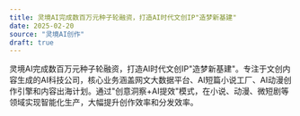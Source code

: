 ```yaml
---
title: 灵境AI完成数百万元种子轮融资，打造AI时代文创IP"造梦新基建"
date: 2025-02-20
source: "灵境AI创作"
draft: true
---
```


灵境AI完成数百万元种子轮融资，打造AI时代文创IP"造梦新基建"。专注于文创内容生成的AI科技公司，核心业务涵盖网文大数据平台、AI短篇小说工厂、AI动漫创作引擎和内容出海计划。通过"创意洞察+AI提效"模式，在小说、动漫、微短剧等领域实现智能化生产，大幅提升创作效率和分发效率。
